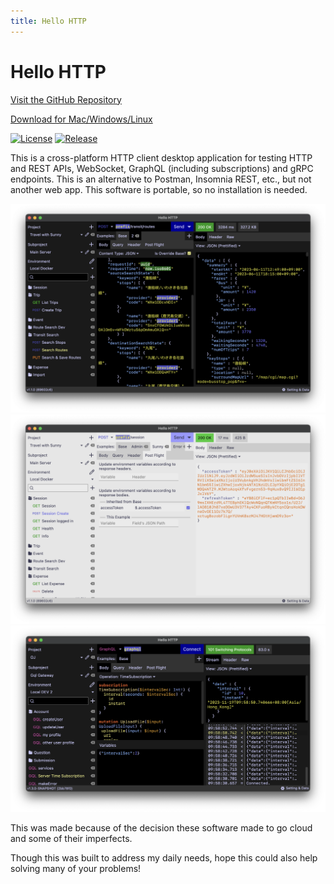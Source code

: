```yaml
---
title: Hello HTTP
---
```


# Hello HTTP

[Visit the GitHub Repository](https://github.com/sunny-chung/hello-http)

[Download for Mac/Windows/Linux](https://github.com/sunny-chung/hello-http/releases)

[![License](https://img.shields.io/github/license/sunny-chung/hello-http)](https://github.com/sunny-chung/hello-http/blob/main/LICENSE)
[![Release](https://img.shields.io/github/v/release/sunny-chung/hello-http)](https://github.com/sunny-chung/hello-http/releases)

This is a cross-platform HTTP client desktop application for testing HTTP and REST APIs, WebSocket, GraphQL (including
subscriptions) and gRPC endpoints. This is an alternative to Postman, Insomnia REST, etc., but not another web app. This software is portable, so no installation is needed.

![Screenshot 1](screenshot1.png)
![Screenshot 2](screenshot2.png)
![Screenshot GraphQL Subscription](screenshot-graphql-subscription.png)

This was made because of the decision these software made to go cloud and some of their imperfects.

Though this was built to address my daily needs, hope this could also help solving many of your problems!
